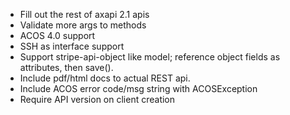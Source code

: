 
- Fill out the rest of axapi 2.1 apis
- Validate more args to methods
- ACOS 4.0 support
- SSH as interface support
- Support stripe-api-object like model; reference object fields as attributes, then save().
- Include pdf/html docs to actual REST api.
- Include ACOS error code/msg string with ACOSException
- Require API version on client creation

